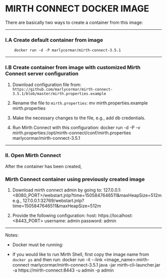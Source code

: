# MIRTH CONNECT DOCKER IMAGE

There are basically two ways to create a container from this image:

----------------------------------------------------------

### I.A Create default container from image
        docker run -d -P marlycormar/mirth-connect-3.5.1

----------------------------------------------------------

### I.B Create container from image with customized Mirth Connect server configuration
1. Download configuration file from: `https://github.com/marlycormar/mirth-connect-3.5.1/blob/master/mirth.properties.example`

1. Rename the file to `mirth.properties`:
        mv mirth.properties.example mirth.properties 

1. Make the necessary changes to the file, e.g., add db credentials.

1. Run Mirth Connect with this configuration:
        docker run -d -P -v mirth.properties:/opt/mirth-connect/conf/mirth.properties marlycormar/mirth-connect-3.5.1

----------------------------------------------------------

### II. Open Mirth Connect
After the container has been created, 

### Mirth Connect container using previously created image

1. Download mirth connect admin by going to:
        127.0.0.1:<8080_PORT>/webstart.jnlp?time=1505847646511&maxHeapSize=512m
e.g.,
        127.0.0.1:32769/webstart.jnlp?time=1505847646511&maxHeapSize=512m

1. Provide the following configuration:
        host: https://localhost:<8443_PORT>
        username: admin
        password: admin
        
----------------------------------------------------------

Notes: 

- Docker must be running:

- If you would like to run Mirth Shell, first copy the image name from `docker ps` and then run:
        docker run -it --link <image_name>:mirth-connect marlycormar/mirth-connect-3.5.1 java -jar mirth-cli-launcher.jar -a https://mirth-connect:8443 -u admin -p admin